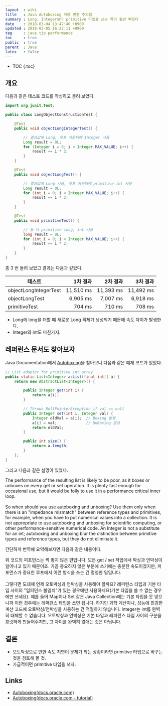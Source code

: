 ```yaml
---
layout  : wiki
title   : Java Autoboxing 자동 변환 주의점
summary : Long, Integer보다 primitive 타입을 쓰는 쪽이 훨씬 빠르다
date    : 2018-03-04 13:47:40 +0900
updated : 2018-03-05 16:22:11 +0900
tag     : java tip performance
toc     : true
public  : true
parent  : Java
latex   : false
---
```

* TOC
{:toc}

## 개요

다음과 같은 테스트 코드를 작성하고 돌려 보았다.

```java
import org.junit.Test;

public class LongObjectConstructionTest {

    @Test
    public void objectLongIntegerTest() {

        // 결과값에 Long, 루프 카운터에 Integer 사용
        Long result = 0L;
        for (Integer i = 0; i < Integer.MAX_VALUE; i++) {
            result += i * 2;
        }
    }

    @Test
    public void objectLongTest() {

        // 결과값에 Long 사용, 루프 카운터에 primitive int 사용
        Long result = 0L;
        for (int i = 0; i < Integer.MAX_VALUE; i++) {
            result += i * 2;
        }
    }

    @Test
    public void primitiveTest() {

        // 둘 다 primitive long, int 사용
        long result = 0L;
        for (int i = 0; i < Integer.MAX_VALUE; i++) {
            result += i * 2;
        }
    }
}
```

총 3 번 돌려 보았고 결과는 다음과 같았다.

| 테스트                  | 1차 결과      | 2차 결과    | 3차 결과    |
| ----------------------- | ------------: | ----------: | ----------: |
| objectLongIntegerTest   | 11,510 ms     | 11,393 ms   | 11,492 ms   |
| objectLongTest          | 6,905 ms      | 7,007 ms    | 6,918 ms    |
| primitiveTest           | 704 ms        | 710 ms      | 708 ms      |

* Long에 long을 더할 떄 새로운 Long 객체가 생성되기 때문에 속도 차이가 발생한다.
* Integer와 int도 마찬가지.

## 레퍼런스 문서도 찾아보자

Java Documentation에서 [Autoboxing](https://docs.oracle.com/javase/8/docs/technotes/guides/language/autoboxing.html )을 찾아보니 다음과 같은 예제 코드가 있었다.

```java
// List adapter for primitive int array
public static List<Integer> asList(final int[] a) {
    return new AbstractList<Integer>() {

        public Integer get(int i) {
            return a[i];
        }

        // Throws NullPointerException if val == null
        public Integer set(int i, Integer val) {
            Integer oldVal = a[i];  // Boxing 발생
            a[i] = val;             // UnBoxing 발생
            return oldVal;
        }

        public int size() {
            return a.length;
        }
    };
}
```

그리고 다음과 같은 설명이 있었다.

>
The performance of the resulting list is likely to be poor,
as it boxes or unboxes on every get or set operation.
It is plenty fast enough for occasional use, but it would be folly to use it in a performance critical inner loop.
<br/><br/>
So when should you use autoboxing and unboxing?
Use them only when there is an "impedance mismatch" between reference types and primitives,
for example, when you have to put numerical values into a collection.
It is not appropriate to use autoboxing and unboxing for scientific computing, or other performance-sensitive numerical code.
An Integer is not a substitute for an int; autoboxing and unboxing blur the distinction between primitive types and reference types,
but they do not eliminate it.

간단하게 번역해 요약해보자면 다음과 같은 내용이다.

>
위 코드의 퍼포먼스는 썩 좋지 않은 편입니다.
모든 get / set 작업에서 박싱과 언박싱이 일어나고 있기 때문이죠.
가끔 중요하지 않은 부분에 쓰기에는 충분한 속도이겠지만, 퍼포먼스가 중요한 루프에서 이런 방식을 쓰는 건 멍청한 일입니다.
<br/><br/>
그렇다면 도대체 언제 오토박싱과 언박싱을 사용해야 할까요?
레퍼런스 타입과 기본 타입 사이의 "임피던스 불일치"가 있는 경우에만 사용하세요(기본 타입을 쓸 수 없는 경우에만 쓰세요).
예를 들어 Map이나 Set 같은 Java Collection에는 기본 타입을 못 넣으니까 이런 경우에는 레퍼런스 타입을 쓰면 됩니다.
하지만 과학 계산이나, 성능에 민감한 계산 코드에 오토박싱/언박싱을 사용하는 건 적절하지 않습니다.
Integer는 int를 완벽히 대체할 수 없습니다. 오토박싱과 언박싱은 기본 타입과 레퍼런스 타입 사이의 구분을 흐릿하게 만들어주지만,
그 차이를 완벽히 없애는 것은 아닙니다.


## 결론

* 오토박싱으로 인한 속도 지연이 문제가 되는 상황이라면 primitive 타입으로 바꾸는 것을 검토해 볼 것.
* 가급적이면 primitive 타입을 쓰자.

## Links

* [Autoboxing(docs.oracle.com)](https://docs.oracle.com/javase/8/docs/technotes/guides/language/autoboxing.html)
* [Autoboxing(docs.oracle.com - tutorial)](https://docs.oracle.com/javase/tutorial/java/data/autoboxing.html)



